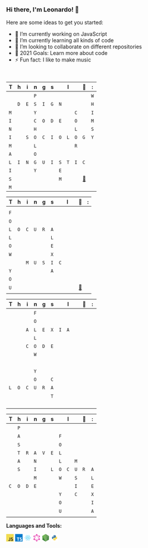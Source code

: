 ### Hi there, I'm Leonardo! 👋

Here are some ideas to get you started:

- 🔭 I’m currently working on JavaScript
- 🌱 I’m currently learning all kinds of code
- 👯 I’m looking to collaborate on different repositories 
- 🥅 2021 Goals: Learn more about code
- ⚡ Fun fact: I like to make music

<br />

|T|h|i|n|g|s||I||💚|:|
| - | - | - | - | - | - | - | - | - | - | - |
| | | |`P`| | | | | | |`W`|
| |`D`|`E`|`S`|`I`|`G`|`N`| | | |`H`|
|`M`| | |`Y`| | | | |`C`| |`I`|
|`I`| | |`C`|`O`|`D`|`E`| |`O`| |`M`|
|`N`| | |`H`| | | | |`L`| |`S`|
|`I`| |`S`|`O`|`C`|`I`|`O`|`L`|`O`|`G`|`Y`|
|`M`| | |`L`| | | | |`R`| | |
|`A`| | |`O`| | | | | | | |
|`L`|`I`|`N`|`G`|`U`|`I`|`S`|`T`|`I`|`C`| |
|`I`| | |`Y`| | |`E`| | | | |
|`S`| | | | | |`M`| | |[📸](https://www.instagram.com/leo.rikkipip/)| |
|`M`| | | | | | | | | | |

T|h|i|n|g|s||I||💚|:|
| - | - | - | - | - | - | - | - | - | - | - |
| | | | | | | | | | | |
|`F`| | | | | | | | | | |
|`O`| | | | | | | | | | |
|`L`|`O`|`C`|`U`|`R`|`A`| | | | | |
|`L`| | | | |`L`| | | | | |
|`O`| | | | |`E`| | | | | |
|`W`| | | | |`X`| | | | | |
| | |`M`|`U`|`S`|`I`|`C`| | | | |
|`Y`| | | | |`A`| | | | | |
|`O`| | | | | | | | | | |
|`U`| | | | | | | | |[📸](https://www.instagram.com/leo.rikkipip/)| |
| | | | | | | | | | | |

T|h|i|n|g|s||I||:green_heart:|:|
| - | - | - | - | - | - | - | - | - | - | - |
|` `|` `|` `|`F`|` `|` `|` `|` `|` `|` `|` `|
|` `|` `|` `|`O`|` `|` `|` `|` `|` `|` `|` `|
|` `|` `|`A`|`L`|`E`|`X`|`I`|`A`|` `|` `|` `|
|` `|` `|` `|`L`|` `|` `|` `|` `|` `|` `|` `|
|` `|` `|`C`|`O`|`D`|`E`|` `|` `|` `|` `|` `|
|` `|` `|` `|`W`|` `|` `|` `|` `|` `|` `|` `|
|` `|` `|` `|` `|` `|` `|` `|` `|` `|` `|` `|
|` `|` `|` `|`Y`|` `|` `|` `|` `|` `|` `|` `|
|` `|` `|` `|`O`|` `|`C`|` `|` `|` `|` `|` `|
|`L`|`O`|`C`|`U`|`R`|`A`|` `|` `|` `|` `|` `|
|` `|` `|` `|` `|` `|`T`|` `|` `|` `|` `|` `|
|` `|` `|` `|` `|` `|` `|` `|` `|` `|` `|` `|

T|h|i|n|g|s||I||:green_heart:|:|
| - | - | - | - | - | - | - | - | - | - | - |
| |`P`| | | | | | | | | |
| |`A`| | | | |`F`| | | | |
| |`S`| | | | |`O`| | | | |
| |`T`|`R`|`A`|`V`|`E`|`L`| | | | |
| |`A`| |`N`| | |`L`| |`M`| | |
| |`S`| |`I`| |`L`|`O`|`C`|`U`|`R`|`A`|
| | | |`M`| | |`W`| |`S`| |`L`|
|`C`|`O`|`D`|`E`| | | | |`I`| |`E`|
| | | | | | |`Y`| |`C`| |`X`|
| | | | | | |`O`| | | |`I`|
| | | | | | |`U`| | | |`A`|
| | | | | | | | | | | |

**Languages and Tools:**  

<code><img height="20" src="https://raw.githubusercontent.com/github/explore/80688e429a7d4ef2fca1e82350fe8e3517d3494d/topics/javascript/javascript.png"></code>
<code><img height="20" src="https://raw.githubusercontent.com/github/explore/80688e429a7d4ef2fca1e82350fe8e3517d3494d/topics/typescript/typescript.png"></code>
<code><img height="20" src="https://raw.githubusercontent.com/github/explore/80688e429a7d4ef2fca1e82350fe8e3517d3494d/topics/react/react.png"></code>
<code><img height="20" src="https://raw.githubusercontent.com/github/explore/5c058a388828bb5fde0bcafd4bc867b5bb3f26f3/topics/graphql/graphql.png"></code>
<code><img height="20" src="https://raw.githubusercontent.com/github/explore/80688e429a7d4ef2fca1e82350fe8e3517d3494d/topics/nodejs/nodejs.png"></code>
<code><img height="20" src="https://raw.githubusercontent.com/github/explore/80688e429a7d4ef2fca1e82350fe8e3517d3494d/topics/python/python.png"></code>

